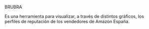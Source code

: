 BRUBRA

Es una herramienta para visualizar, a través de distintos gráficos, los perfiles de reputación de los vendedores de Amazon España. 
